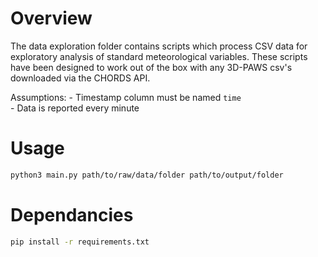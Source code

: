 # Overview
The data exploration folder contains scripts which process CSV data for exploratory analysis of standard meteorological variables.
These scripts have been designed to work out of the box with any 3D-PAWS csv's downloaded via the CHORDS API.

Assumptions:
    - Timestamp column must be named ```time```<br>
    - Data is reported every minute

# Usage
```bash
python3 main.py path/to/raw/data/folder path/to/output/folder
```

# Dependancies 
```bash
pip install -r requirements.txt
```

